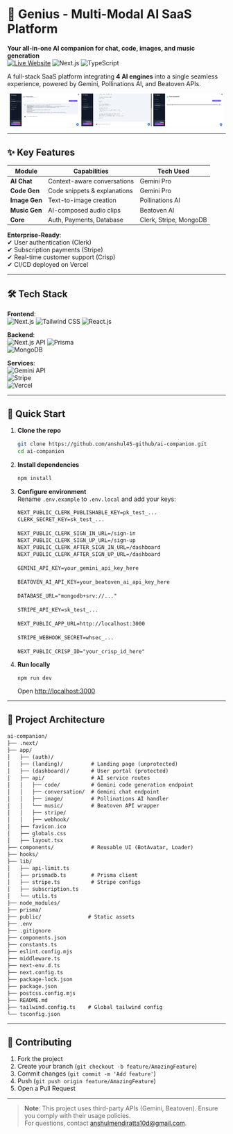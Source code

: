 # 🌟 Genius - Multi-Modal AI SaaS Platform

**Your all-in-one AI companion for chat, code, images, and music generation**  
[![Live Website](https://img.shields.io/badge/Live_Website-313E50)](https://ai-companion-ecru.vercel.app) 
![Next.js](https://img.shields.io/badge/Next.js-15-3A435E?logo=next.js)
![TypeScript](https://img.shields.io/badge/TypeScript-5-455561?logo=typescript)

A full-stack SaaS platform integrating **4 AI engines** into a single seamless experience, powered by Gemini, Pollinations AI, and Beatoven APIs.

<div align="center">
  <img src="public/screenshots/chat-demo.png" width="32%">
  <img src="public/screenshots/code-gen.png" width="32%"> 
  <img src="public/screenshots/music-ui.png" width="32%">
</div>

---

## ✨ Key Features

| Module          | Capabilities                          | Tech Used          |
|-----------------|---------------------------------------|--------------------|
| **AI Chat**     | Context-aware conversations           | Gemini Pro         |
| **Code Gen**    | Code snippets & explanations          | Gemini Pro         |
| **Image Gen**   | Text-to-image creation                | Pollinations AI    |
| **Music Gen**   | AI-composed audio clips               | Beatoven AI        |
| **Core**        | Auth, Payments, Database              | Clerk, Stripe, MongoDB |

**Enterprise-Ready**:  
✔ User authentication (Clerk)  
✔ Subscription payments (Stripe)  
✔ Real-time customer support (Crisp)  
✔ CI/CD deployed on Vercel  

---

## 🛠 Tech Stack

**Frontend**:  
![Next.js](https://img.shields.io/badge/Next.js-14-0C4767?logo=next.js) 
![Tailwind CSS](https://img.shields.io/badge/Tailwind_CSS-4.1-8A3033?logo=tailwind-css) 
![React.js](https://img.shields.io/badge/React.js-18-566E3D?logo=react)  

**Backend**:  
![Next.js API](https://img.shields.io/badge/Next.js_API_Routes-15-823329?logo=next.js) 
![Prisma](https://img.shields.io/badge/Prisma-274156?logo=prisma)  
![MongoDB](https://img.shields.io/badge/MongoDB-595358?logo=mongodb)  

**Services**:  
![Gemini API](https://img.shields.io/badge/Gemini_API-1C6E8C)  
![Stripe](https://img.shields.io/badge/Stripe-605856?logo=stripe)  
![Vercel](https://img.shields.io/badge/Vercel-313628?logo=vercel)  

---

## 🚀 Quick Start

1. **Clone the repo**
   ```bash
   git clone https://github.com/anshul45-github/ai-companion.git
   cd ai-companion
   ```

2. **Install dependencies**
   ```bash
   npm install
   ```

3. **Configure environment**  
   Rename `.env.example` to `.env.local` and add your keys:
   ```env
   NEXT_PUBLIC_CLERK_PUBLISHABLE_KEY=pk_test_...
   CLERK_SECRET_KEY=sk_test_...

   NEXT_PUBLIC_CLERK_SIGN_IN_URL=/sign-in
   NEXT_PUBLIC_CLERK_SIGN_UP_URL=/sign-up
   NEXT_PUBLIC_CLERK_AFTER_SIGN_IN_URL=/dashboard
   NEXT_PUBLIC_CLERK_AFTER_SIGN_UP_URL=/dashboard

   GEMINI_API_KEY=your_gemini_api_key_here

   BEATOVEN_AI_API_KEY=your_beatoven_ai_api_key_here

   DATABASE_URL="mongodb+srv://..."

   STRIPE_API_KEY=sk_test_...

   NEXT_PUBLIC_APP_URL=http://localhost:3000

   STRIPE_WEBHOOK_SECRET=whsec_...

   NEXT_PUBLIC_CRISP_ID="your_crisp_id_here"
   ```

4. **Run locally**
   ```bash
   npm run dev
   ```
   Open [http://localhost:3000](http://localhost:3000)

---

## 📂 Project Architecture

```
ai-companion/
├── .next/
├── app/
│   ├── (auth)/
│   ├── (landing)/         # Landing page (unprotected)
│   ├── (dashboard)/       # User portal (protected)
│   ├── api/               # AI service routes
│   │   ├── code/          # Gemini code generation endpoint
│   │   ├── conversation/  # Gemini chat endpoint
│   │   ├── image/         # Pollinations AI handler
│   │   └── music/         # Beatoven API wrapper
│   │   ├── stripe/
│   │   ├── webhook/
│   ├── favicon.ico
│   ├── globals.css
│   ├── layout.tsx
├── components/            # Reusable UI (BotAvatar, Loader)
├── hooks/
├── lib/
│   ├── api-limit.ts
│   ├── prismadb.ts        # Prisma client
│   ├── stripe.ts          # Stripe configs
│   ├── subscription.ts
│   └── utils.ts     
├── node_modules/
├── prisma/
├── public/               # Static assets
├── .env
├── .gitignore
├── components.json
├── constants.ts
├── eslint.config.mjs
├── middleware.ts
├── next-env.d.ts
├── next.config.ts
├── package-lock.json
├── package.json
├── postcss.config.mjs
├── README.md
├── tailwind.config.ts    # Global tailwind config
└── tsconfig.json         
```

---

## 🤝 Contributing

1. Fork the project  
2. Create your branch (`git checkout -b feature/AmazingFeature`)  
3. Commit changes (`git commit -m 'Add feature'`)  
4. Push (`git push origin feature/AmazingFeature`)  
5. Open a Pull Request  

---

> **Note**: This project uses third-party APIs (Gemini, Beatoven). Ensure you comply with their usage policies.  
> For questions, contact [anshulmendiratta10d@gmail.com](mailto:anshulmendiratta10d@gmail.com).